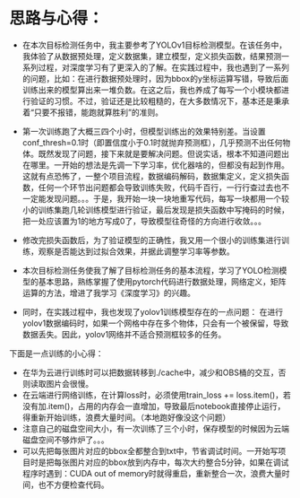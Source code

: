 # 思路与心得：
- 在本次目标检测任务中，我主要参考了YOLOv1目标检测模型。在该任务中，我体验了从数据预处理，定义数据集，建立模型，定义损失函数，结果预测一系列过程，对深度学习有了更深入的了解。在实践过程中，我也遇到了一系列的问题，比如：在进行数据预处理时，因为bbox的y坐标运算写错，导致后面训练出来的模型算出来一堆负数。在这之后，我也养成了每写一个小模块都进行验证的习惯。不过，验证还是比较粗糙的，在大多数情况下，基本还是秉承着“只要不报错，能跑就算胜利”的准则。

- 第一次训练跑了大概三四个小时，但模型训练出的效果特别差。当设置conf_thresh=0.1时（即置信度小于0.1时就抛弃预测框），几乎预测不出任何物体。既然发现了问题，接下来就是要解决问题。但说实话，根本不知道问题出在哪里。一开始的想法是先调一下学习率，优化器啥的，但都没有起到作用。这就有点恐怖了，一整个项目流程，数据编码解码，数据集定义，定义损失函数，任何一个环节出问题都会导致训练失败，代码千百行，一行行查过去也不一定能发现问题。。。于是，我开始一块一块地重写代码，每写一块都用一个较小的训练集跑几轮训练模型进行验证，最后发现是损失函数中写掩码的时候，把一处应该置为1的地方写成0了，导致模型往奇怪的方向进行收敛。。。

- 修改完损失函数后，为了验证模型的正确性，我又用一个很小的训练集进行训练，观察是否能达到过拟合效果，并据此调整学习率等参数。

- 本次目标检测任务使我了解了目标检测任务的基本流程，学习了YOLO检测模型的基本思路，熟练掌握了使用pytorch代码进行数据处理，网络定义，矩阵运算的方法，增进了我学习《深度学习》的兴趣。

- 同时，在实践过程中，我也发现了yolov1训练模型存在的一点问题：
    在进行yolov1数据编码时，如果一个网格中存在多个物体，只会有一个被保留，导致数据丢失。因此，yolov1网络并不适合预测框较多的任务。

下面是一点训练的小心得：

- 在华为云进行训练时可以把数据转移到./cache中，减少和OBS桶的交互，否则读取图片会很慢。
- 在云端进行网络训练，在计算loss时，必须使用train_loss += loss.item()，若没有加.item()，占用的内存会一直增加，导致最后notebook直接停止运行，得重新开始训练，浪费大量时间。（本地跑好像没这个问题）
- 注意自己的磁盘空间大小，有一次训练了三个小时，保存模型的时候因为云端磁盘空间不够炸炉了。。。
- 可以先把每张图片对应的bbox全都整合到txt中，节省调试时间。一开始写项目时是把每张图片对应的bbox放到内存中，每次大约整合5分钟，如果在调试程序时遇到：CUDA out of memory时就得重启，重新整合一次，浪费大量时间，也不方便检查代码。
